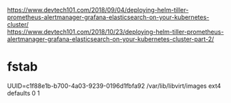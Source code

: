 https://www.devtech101.com/2018/09/04/deploying-helm-tiller-prometheus-alertmanager-grafana-elasticsearch-on-your-kubernetes-cluster/    
https://www.devtech101.com/2018/10/23/deploying-helm-tiller-prometheus-alertmanager-grafana-elasticsearch-on-your-kubernetes-cluster-part-2/    

# fstab
UUID=c1f88e1b-b700-4a03-9239-0196d1fbfa92 /var/lib/libvirt/images ext4 defaults 0 1

